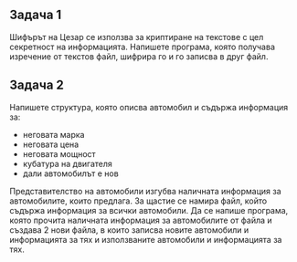 ## **Задача 1**
Шифърът на Цезар се използва за криптиране на текстове с цел секретност на информацията. Напишете програма, която получава изречение от текстов файл, шифрира го и го записва в друг файл. 

## **Задача 2**
Напишете структура, която описва автомобил и съдържа информация за:
  * неговата марка
  * неговата цена
  * неговата мощност
  * кубатура на двигателя
  * дали автомобилът е нов

Представителство на автомобили изгубва наличната информация за автомобилите, които предлага. За щастие се намира файл, който съдържа информация за всички автомобили. Да се напише програма, която прочита наличната информация за автомобилите от файла и създава 2 нови файла, в които записва новите автомобили и информацията за тях и използваните автомобили и информацията за тях. 
